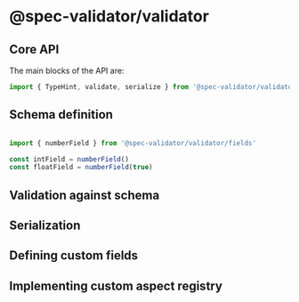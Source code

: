 # @spec-validator/validator

## Core API

The main blocks of the API are:

```ts
import { TypeHint, validate, serialize } from '@spec-validator/validator'
```

## Schema definition

```ts

import { numberField } from '@spec-validator/validator/fields'

const intField = numberField()
const floatField = numberField(true)

```

## Validation against schema

## Serialization

## Defining custom fields

## Implementing custom aspect registry
